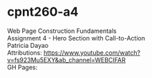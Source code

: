 # cpnt260-a4
Web Page Construction Fundamentals\
Assignment 4 - Hero Section with Call-to-Action\
Patricia Dayao\
Attributions: https://www.youtube.com/watch?v=fs923Mu5EXY&ab_channel=WEBCIFAR \
GH Pages:
